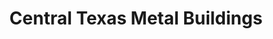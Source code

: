 ---
title: "Central Texas Metal Buildings"
url: /belton/central-texas-metal-buildings/
shop: Baustoffe
---